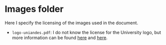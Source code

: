 # Images folder

Here I specify the licensing of the images used in the document. 

* `logo-uniandes.pdf`: I do not know the license for the University logo, but more information can be found [here](https://uniandes.edu.co/es/universidad/informacion-general/identidad-institucional/) and [here](https://vde.uniandes.edu.co/images/lineamientos/manual-de-identidad.pdf).

